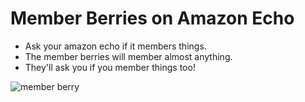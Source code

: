 # Member Berries on Amazon Echo
- Ask your amazon echo if it members things.
- The member berries will member almost anything.
- They'll ask you if you member things too!


![member berry](https://raw.githubusercontent.com/msolomonTMG/echo-memberberries/master/member%20berries.png)
